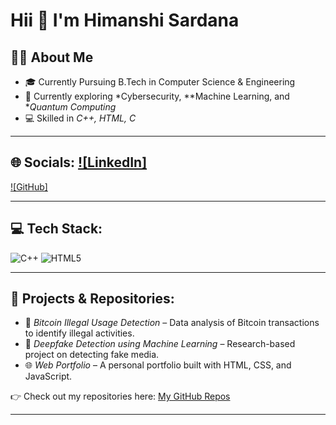 # Hii 👋 I'm Himanshi Sardana

## 👩‍💻 About Me
- 🎓 Currently Pursuing B.Tech in Computer Science & Engineering  
- 🌱 Currently exploring *Cybersecurity, **Machine Learning, and **Quantum Computing*  
- 💻 Skilled in *C++, HTML, C* 
 

---

## 🌐 Socials: [![LinkedIn]](https://www.linkedin.com/in/himanshi-sardana-1842b1370?utm_source=share&utm_campaign=share_via&utm_content=profile&utm_medium=android_app)
[![GitHub]](https://github.com/Himanshi-786)

---

## 💻 Tech Stack:
![C++](https://img.shields.io/badge/c++-%2300599C.svg?style=for-the-badge&logo=c%2B%2B&logoColor=white)
![HTML5](https://img.shields.io/badge/html5-%23E34F26.svg?style=for-the-badge&logo=html5&logoColor=white)


---

## 📂 Projects & Repositories:
- 🔐 *Bitcoin Illegal Usage Detection* – Data analysis of Bitcoin transactions to identify illegal activities.  
- 🤖 *Deepfake Detection using Machine Learning* – Research-based project on detecting fake media.  
- 🌐 *Web Portfolio* – A personal portfolio built with HTML, CSS, and JavaScript.  

👉 Check out my repositories here: [My GitHub Repos](https://github.com/Himanshi-786)

---


